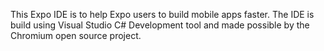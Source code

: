 This Expo IDE is to help Expo users to build mobile apps faster. The IDE is build using Visual Studio C# Development tool and made possible by the Chromium open source project.
